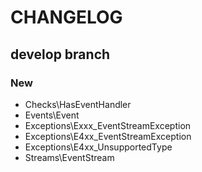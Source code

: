 # CHANGELOG

## develop branch

### New

* Checks\HasEventHandler
* Events\Event
* Exceptions\Exxx_EventStreamException
* Exceptions\E4xx_EventStreamException
* Exceptions\E4xx_UnsupportedType
* Streams\EventStream